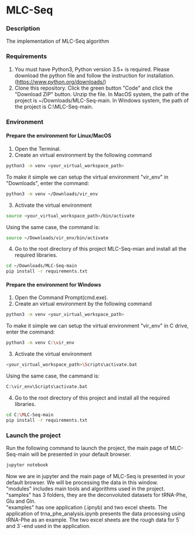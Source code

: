 # MLC-Seq

### Description
The implementation of MLC-Seq algorithm


### Requirements
1. You must have Python3, Python version 3.5+ is required. Please download the python file and follow the instruction for installation. (https://www.python.org/downloads/)
2. Clone this repository. Click the green button "Code" and click the "Download ZIP" button. Unzip the file.
   In MacOS system, the path of the project is ~/Downloads/MLC-Seq-main. In Windows system, the path of the project is C:\MLC-Seq-main.
### Environment

#### Prepare the environment for Linux/MacOS
1. Open the Terminal.
2. Create an virtual environment by the following command
```Bash
python3 -m venv <your_virtual_workspace_path>
```
To make it simple we can setup the virtual environment "vir_env" in "Downloads", enter the command:
```Bash
python3 -m venv ~/Downloads/vir_env
```
3. Activate the virtual environment
```Bash
source <your_virtual_workspace_path>/bin/activate
```
Using the same case, the command is:
```Bash
source ~/Downloads/vir_env/bin/activate
```
4. Go to the root directory of this project MLC-Seq-mian and install all the required libraries.
```Bash
cd ~/Downloads/MLC-Seq-main
pip install -r requirements.txt
```
#### Prepare the environment for Windows
1. Open the Command Prompt(cmd.exe).
2. Create an virtual environment by the following command
```Bash
python3 -m venv <your_virtual_workspace_path>
```
To make it simple we can setup the virtual environment "vir_env" in C drive, enter the command:
```Bash
python3 -m venv C:\vir_env
```
3. Activate the virtual environment
```Bash
<your_virtual_workspace_path>\Scripts\activate.bat
```
Using the same case, the cammand is:
```Bash
C:\vir_env\Scripts\activate.bat
```
4. Go to the root directory of this project and install all the required libraries.
```Bash
cd C:\MLC-Seq-main
pip install -r requirements.txt
```
### Launch the project
Run the following command to launch the project, the main page of MLC-Seq-main will be presented in your default browser.
```Bash
jupyter notebook
```
Now we are in jupyter and the main page of MLC-Seq is presented in your default browser. We will be processing the data in this window.<br>
"modules" includes main tools and algorithms used in the project.<br>
"samples" has 3 folders, they are the deconvoluted datasets for tRNA-Phe, Glu and Gln.<br>
"examples" has one application (.ipnyb) and two excel sheets. The application of trna_phe_analysis.ipynb presents the data processing using tRNA-Phe as an example. The two excel sheets are the rough data for 5´ and 3´-end used in the application.<br>

